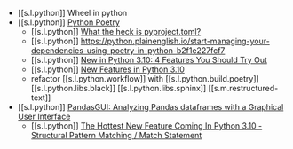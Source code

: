 

-  [[s.l.python]] Wheel in python 
-  [[s.l.python]] [Python Poetry](https://python-poetry.org/docs/cli/)
    - [[s.l.python]] [What the heck is pyproject.toml?](https://snarky.ca/what-the-heck-is-pyproject-toml/)
    - [[s.l.python]] <https://python.plainenglish.io/start-managing-your-dependencies-using-poetry-in-python-b2f1e227fcf7>
    - [[s.l.python]] [New in Python 3.10: 4 Features You Should Try Out](https://betterprogramming.pub/new-in-python-3-10-4-features-you-should-try-out-d48db504500d)
    - [[s.l.python]] [New Features in Python 3.10](https://youtu.be/5-A435hIYio)
    - refactor [[s.l.python.workflow]] with [[s.l.python.build.poetry]] [[s.l.python.libs.black]] [[s.l.python.libs.sphinx]] [[s.m.restructured-text]] 
-  [[s.l.python]] [PandasGUI: Analyzing Pandas dataframes with a Graphical User Interface](https://towardsdatascience.com/pandasgui-analyzing-pandas-dataframes-with-a-graphical-user-interface-36f5c1357b1d)
   -  [[s.l.python]] [The Hottest New Feature Coming In Python 3.10 - Structural Pattern Matching / Match Statement](https://youtu.be/-79HGfWmH_w)
